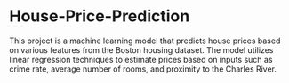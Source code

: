 # House-Price-Prediction
This project is a machine learning model that predicts house prices based on various features from the Boston housing dataset. The model utilizes linear regression techniques to estimate prices based on inputs such as crime rate, average number of rooms, and proximity to the Charles River.
